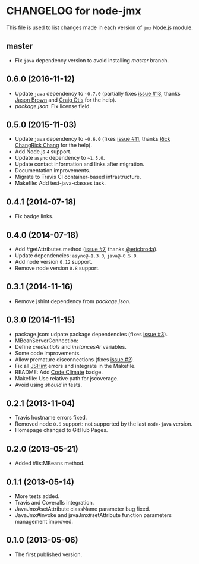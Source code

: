 # CHANGELOG for node-jmx

This file is used to list changes made in each version of `jmx` Node.js module.

## master

* Fix `java` dependency version to avoid installing *master* branch.

## 0.6.0 (2016-11-12)

* Update `java` dependency to `~0.7.0` (partially fixes [issue #13](https://github.com/zuazo/node-jmx/issues/13), thanks [Jason Brown](https://github.com/jbrownD3) and [Craig Otis](https://github.com/craigotis) for the help).
* *package.json*: Fix license field.

## 0.5.0 (2015-11-03)

* Update `java` dependency to `~0.6.0` (fixes [issue #11](https://github.com/zuazo/node-jmx/issues/11), thanks [Rick ChangRick Chang](https://github.com/redice) for the help).
 * Add Node.js `4` support.
* Update `async` dependency to `~1.5.0`.
* Update contact information and links after migration.
* Documentation improvements.
* Migrate to Travis CI container-based infrastructure.
* Makefile: Add test-java-classes task.

## 0.4.1 (2014-07-18)

* Fix badge links.

## 0.4.0 (2014-07-18)

* Add #getAttributes method ([issue #7](https://github.com/zuazo/node-jmx/pull/7), thanks [@ericbroda](https://github.com/ericbroda)).
* Update dependencies: `async@~1.3.0`, `java@~0.5.0`.
* Add node version `0.12` support.
* Remove node version `0.8` support.

## 0.3.1 (2014-11-16)

* Remove jshint dependency from *package.json*.

## 0.3.0 (2014-11-15)

* package.json: udpate package dependencies (fixes [issue #3](https://github.com/zuazo/node-jmx/issues/3)).
* MBeanServerConnection:
 * Define *credentials* and *instancesAr* variables.
 * Some code improvements.
* Allow premature disconnections (fixes [issue #2](https://github.com/zuazo/node-jmx/issues/2)).
* Fix all [JSHint](http://www.jshint.com/) errors and integrate in the Makefile.
* README: Add [Code Climate](https://codeclimate.com/) badge.
* Makefile: Use relative path for jscoverage.
* Avoid using *should* in tests.

## 0.2.1 (2013-11-04)

* Travis hostname errors fixed.
* Removed node `0.6` support: not supported by the last `node-java` version.
* Homepage changed to GitHub Pages.

## 0.2.0 (2013-05-21)

* Added #listMBeans method.

## 0.1.1 (2013-05-14)

* More tests added.
* Travis and Coveralls integration.
* JavaJmx#setAttribute className parameter bug fixed.
* JavaJmx#invoke and javaJmx#setAttribute function parameters management improved.

## 0.1.0 (2013-05-06)

* The first published version.
